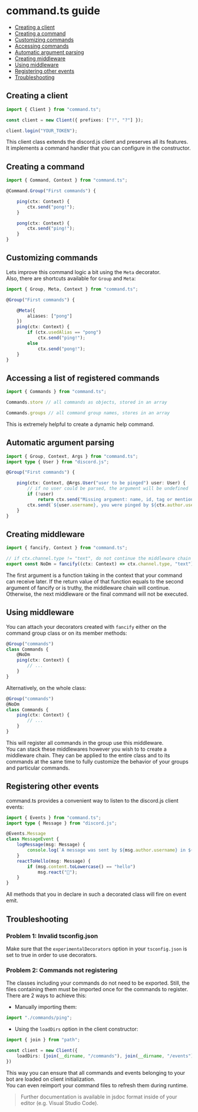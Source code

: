 # command.ts guide

- [Creating a client](#creating-a-client)
- [Creating a command](#creating-a-command)
- [Customizing commands](#customizing-commands)
- [Accessing commands](#accessing-a-list-of-registered-commands)
- [Automatic argument parsing](#automatic-argument-parsing)
- [Creating middleware](#creating-middleware)
- [Using middleware](#using-middleware)
- [Registering other events](#registering-other-events)
- [Troubleshooting](#troubleshooting)

## Creating a client
```ts
import { Client } from "command.ts";

const client = new Client({ prefixes: ["!", "?"] });

client.login("YOUR_TOKEN");
```
This client class extends the discord.js client and preserves all its features. It implements a command handler that you can configure in the constructor.

## Creating a command

```ts
import { Command, Context } from "command.ts";

@Command.Group("First commands") {

    ping(ctx: Context) {
        ctx.send("pong!");
    }

    pong(ctx: Context) {
        ctx.send("ping!");
    }
}
```
## Customizing commands

Lets improve this command logic a bit using the `Meta` decorator.<br>
Also, there are shortcuts available for `Group` and `Meta`:
```ts
import { Group, Meta, Context } from "command.ts";

@Group("First commands") {

    @Meta({
        aliases: ["pong"]
    })
    ping(ctx: Context) {
        if (ctx.usedAlias == "pong")
            ctx.send("ping!");
        else
            ctx.send("pong!");
    }
}
```
## Accessing a list of registered commands
```ts
import { Commands } from "command.ts";

Commands.store // all commands as objects, stored in an array

Commands.groups // all command group names, stores in an array
```
This is extremely helpful to create a dynamic help command.
## Automatic argument parsing
```ts
import { Group, Context, Args } from "command.ts";
import type { User } from "discord.js";

@Group("First commands") {

    ping(ctx: Context, @Args.User("user to be pinged") user: User) {
        // if no user could be parsed, the argument will be undefined
        if (!user)
            return ctx.send("Missing argument: name, id, tag or mention of user to be pinged");
        ctx.send(`${user.username}, you were pinged by ${ctx.author.username}`);
    }
}
```
## Creating middleware
```ts
import { fancify, Context } from "command.ts";

// if ctx.channel.type != "text", do not continue the middleware chain
export const NoDm = fancify((ctx: Context) => ctx.channel.type, "text");
```
The first argument is a function taking in the context that your command can receive later.
If the return value of that function equals to the second argument of fancify or is truthy,
the middleware chain will continue.
Otherwise, the next middleware or the final command will not be executed.

## Using middleware
You can attach your decorators created with `fancify` either on the command group class or on its member methods:<br>
```ts
@Group("commands")
class Commands {
    @NoDm
    ping(ctx: Context) {
        // ...
    }
}
```
Alternatively, on the whole class:
```ts
@Group("commands")
@NoDm
class Commands {
    ping(ctx: Context) {
        // ...
    }
}
```
This will register all commands in the group use this middleware.<br>
You can stack these middlewares however you wish to to create a middleware chain.
They can be applied to the entire class and to its commands at the same time to fully customize the behavior of your groups and particular commands.

## Registering other events
command.ts provides a convenient way to listen to the discord.js client events:
```ts
import { Events } from "command.ts";
import type { Message } from "discord.js";

@Events.Message
class MessageEvent {
    logMessage(msg: Message) {
        console.log(`A message was sent by ${msg.author.username} in ${msg.channel.name}`);
    }
    reactToHello(msg: Message) {
        if (msg.content.toLowercase() == "hello")
            msg.react("👋");
    }
}
```
All methods that you in declare in such a decorated class will fire on event emit.

## Troubleshooting

### Problem 1: Invalid tsconfig.json
Make sure that the `experimentalDecorators` option in your `tsconfig.json` is set to true in order to use decorators.
### Problem 2: Commands not registering
The classes including your commands do not need to be exported. Still, the files containing them must be imported once for the commands to register. There are 2 ways to achieve this:
- Manually importing them:
```ts
import "./commands/ping";
```
- Using the `loadDirs` option in the client constructor:
```ts
import { join } from "path";

const client = new Client({
    loadDirs: [join(__dirname, "/commands"), join(__dirname, "/events")]
})
```
This way you can ensure that all commands and events belonging to your bot are loaded on client initialization.<br>
 You can even reimport your command files to refresh them during runtime.

> Further documentation is available in jsdoc format inside of your editor (e.g. Visual Studio Code).